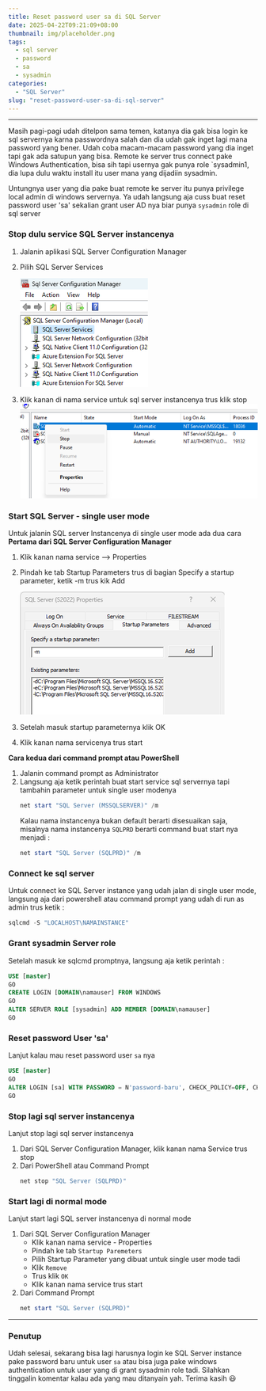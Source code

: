 ```yaml
---
title: Reset password user sa di SQL Server
date: 2025-04-22T09:21:09+08:00
thumbnail: img/placeholder.png
tags:
  - sql server
  - password
  - sa
  - sysadmin
categories:
  - "SQL Server"
slug: "reset-password-user-sa-di-sql-server"
---
```


----------

Masih pagi-pagi udah ditelpon sama temen, katanya dia gak bisa login ke sql servernya karna passwordnya salah dan dia udah gak inget lagi mana password yang bener. Udah coba macam-macam password yang dia inget tapi gak ada satupun yang bisa. Remote ke server trus connect pake Windows Authentication, bisa sih tapi usernya gak punya role `sysadmin1, dia lupa dulu waktu install itu user mana yang dijadiin sysadmin.
<!--more-->
Untungnya user yang dia pake buat remote ke server itu punya privilege local admin di windows servernya. Ya udah langsung aja cuss buat reset password user 'sa' sekalian grant user AD nya biar punya `sysadmin` role di sql server

### Stop dulu service SQL Server instancenya
1. Jalanin aplikasi SQL Server Configuration Manager
2. Pilih SQL Server Services

   ![SSCM Service](sscm-services.png)
3. Klik kanan di nama service untuk sql server instancenya trus klik stop
   ![SSCM Stop Service](sscm-stop-service.png)

### Start SQL Server - single user mode
Untuk jalanin SQL server Instancenya di single user mode ada dua cara
**Pertama dari SQL Server Configuration Manager**
1. Klik kanan nama service --> Properties
2. Pindah ke tab Startup Parameters trus di bagian Specify a startup parameter, ketik -m trus kik Add

   ![Startup Paremeters](startup-parammeters.png)
3. Setelah masuk startup parameternya klik OK
4. Klik kanan nama servicenya trus start

**Cara kedua dari command prompt atau PowerShell**
1. Jalanin command prompt as Administrator
2. Langsung aja ketik perintah buat start service sql servernya tapi tambahin parameter untuk single user modenya
   ```PowerShell
   net start "SQL Server (MSSQLSERVER)" /m
   ```
   Kalau nama instancenya bukan default berarti disesuaikan saja, misalnya nama instancenya `SQLPRD` berarti command buat start nya menjadi :
   ```PowerShell
   net start "SQL Server (SQLPRD)" /m
   ```

### Connect ke sql server
Untuk connect ke SQL Server instance yang udah jalan di single user mode, langsung aja dari powershell atau command prompt yang udah di run as admin trus ketik :
```PowerShell
sqlcmd -S "LOCALHOST\NAMAINSTANCE"
```
### Grant sysadmin Server role
Setelah masuk ke sqlcmd promptnya, langsung aja ketik perintah :
```sql
USE [master]
GO
CREATE LOGIN [DOMAIN\namauser] FROM WINDOWS
GO
ALTER SERVER ROLE [sysadmin] ADD MEMBER [DOMAIN\namauser]
GO
```
### Reset password User 'sa'
Lanjut kalau mau reset password user `sa` nya
```sql
USE [master]
GO
ALTER LOGIN [sa] WITH PASSWORD = N'password-baru', CHECK_POLICY=OFF, CHECK_EXPIRATION=OFF
GO
```
### Stop lagi sql server instancenya
Lanjut stop lagi sql server instancenya
1. Dari SQL Server Configuration Manager, klik kanan nama Service trus stop
2. Dari PowerShell atau Command Prompt
   ```PowerShell
   net stop "SQL Server (SQLPRD)"
   ```

### Start lagi di normal mode
Lanjut start lagi SQL server instancenya di normal mode
1. Dari SQL Server Configuration Manager
   - Klik kanan nama service - Properties
   - Pindah ke tab `Startup Paremeters`
   - Pilih Startup Parameter yang dibuat untuk single user mode tadi
   - Klik `Remove`
   - Trus klik `OK`
   - Klik kanan nama service trus start
2. Dari Command Prompt
   ```PowerShell
   net start "SQL Server (SQLPRD)"
   ```

--------

### Penutup
Udah selesai, sekarang bisa lagi harusnya login ke SQL Server instance pake password baru untuk user `sa` atau bisa juga pake windows authentication untuk user yang di grant sysadmin role tadi. Silahkan tinggalin komentar kalau ada yang mau ditanyain yah. Terima kasih :smiley: